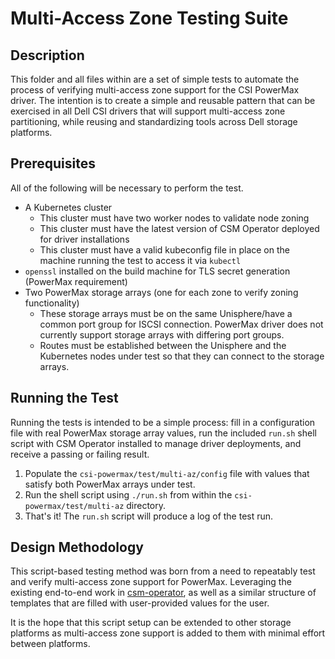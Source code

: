 # Multi-Access Zone Testing Suite

## Description
This folder and all files within are a set of simple tests to automate the process of verifying multi-access zone support for the CSI PowerMax driver. The intention is to create a simple and reusable pattern that can be exercised in all Dell CSI drivers that will support multi-access zone partitioning, while reusing and standardizing tools across Dell storage platforms.

## Prerequisites
All of the following will be necessary to perform the test.
- A Kubernetes cluster
    - This cluster must have two worker nodes to validate node zoning
    - This cluster must have the latest version of CSM Operator deployed for driver installations
    - This cluster must have a valid kubeconfig file in place on the machine running the test to access it via `kubectl`
- `openssl` installed on the build machine for TLS secret generation (PowerMax requirement)
- Two PowerMax storage arrays (one for each zone to verify zoning functionality)
    - These storage arrays must be on the same Unisphere/have a common port group for ISCSI connection. PowerMax driver does not currently support storage arrays with differing port groups.
    - Routes must be established between the Unisphere and the Kubernetes nodes under test so that they can connect to the storage arrays.

## Running the Test 
Running the tests is intended to be a simple process: fill in a configuration file with real PowerMax storage array values, run the included `run.sh` shell script with CSM Operator installed to manage driver deployments, and receive a passing or failing result. 

1. Populate the `csi-powermax/test/multi-az/config` file with values that satisfy both PowerMax arrays under test.
2. Run the shell script using `./run.sh` from within the `csi-powermax/test/multi-az` directory.
3. That's it! The `run.sh` script will produce a log of the test run.

## Design Methodology
This script-based testing method was born from a need to repeatably test and verify multi-access zone support for PowerMax. Leveraging the existing end-to-end work in [csm-operator](https://github.com/dell/csm-operator/blob/main/tests/e2e/modify_zoning_labels.sh), as well as a similar structure of templates that are filled with user-provided values for the user.

It is the hope that this script setup can be extended to other storage platforms as multi-access zone support is added to them with minimal effort between platforms.